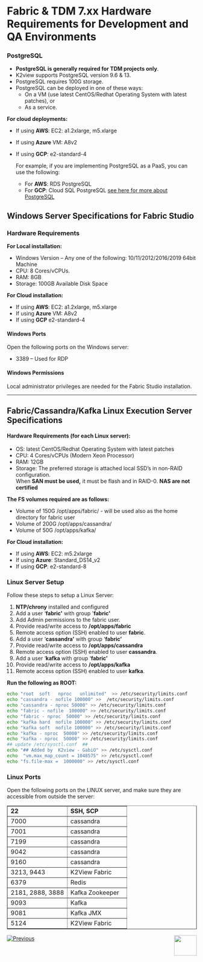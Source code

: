 # Fabric & TDM 7.xx Hardware Requirements for Development and QA Environments

### PostgreSQL

- **PostgreSQL is generally required for TDM projects only**. 
- K2view supports PostgreSQL version 9.6 & 13.
- PostgreSQL requires 100G storage.
- PostgreSQL can be deployed in one of these ways:
  - On a VM (use latest CentOS/Redhat Operating System with latest patches), or 
  - As a service. 

 **For cloud deployments:**

- If using **AWS**: EC2: a1.2xlarge, m5.xlarge
- If using **Azure** VM: A8v2 
- If using **GCP**: e2-standard-4

  For example, if you are implementing PostgreSQL as a PaaS, you can use the following:

  - For **AWS**: RDS PostgreSQL
  - For **GCP**: Cloud SQL PostgreSQL [see here for more about PostgreSQL](https://cloud.google.com/sql/docs/postgres/introduction) 

## Windows Server Specifications for Fabric Studio 

### Hardware Requirements 

**For Local installation:**

- Windows Version – Any one of the following: 10/11/2012/2016/2019 64bit Machine 
- CPU: 8 Cores/vCPUs.       
- RAM: 8GB 
- Storage: 100GB Available Disk Space       

**For Cloud installation:** 

- If using **AWS**: EC2: a1.2xlarge, m5.xlarge
- If using **Azure** VM: A8v2 
- If using **GCP** e2-standard-4

#### **Windows Ports** 

Open the following ports on the Windows server: 

- 3389 – Used for RDP 

####  **Windows Permissions** 

Local administrator privileges are needed for the Fabric Studio installation.

------

## Fabric/Cassandra/Kafka Linux Execution Server Specifications

#### Hardware Requirements (for each Linux server): 

- OS: latest CentOS/Redhat Operating System with latest patches
- CPU: 4 Cores/vCPUs (Modern Xeon Processor) 
- RAM: 12GB 
- Storage: The preferred storage is attached local SSD’s in non-RAID configuration.  
  When **SAN must be used,** it must be flash and in RAID-0. 
  **NAS are not certified** 

**The FS volumes required are as follows:** 

- Volume of 150G /opt/apps/fabric/ - will be used also as the home directory for fabric user 
- Volume of 200G /opt/apps/cassandra/ 
- Volume of 50G /opt/apps/kafka/  

 **For Cloud installation:** 

   - If using **AWS**: EC2: m5.2xlarge
   - If using **Azure**: Standard_DS14_v2
   - If using **GCP**: e2-standard-8

###  Linux Server Setup

Follow these steps to setup a Linux Server:

1. **NTP/chrony** installed and configured
2. Add a user ‘**fabric'** with group '**fabric'**
3. Add Admin permissions to the fabric user.
4. Provide read/write access to **/opt/apps/fabric**
5. Remote access option (SSH) enabled to user **fabric**.
6. Add a user ‘**cassandra'** with group ‘**fabric’**
7. Provide read/write access to **/opt/apps/cassandra**
8. Remote access option (SSH) enabled to user **cassandra**.
9. Add a user ‘**kafka** with group ‘**fabric’**
10. Provide read/write access to **/opt/apps/kafka**
11. Remote access option (SSH) enabled to user **kafka**.

**Run the following as ROOT:**

~~~bash
echo "root  soft   nproc   unlimited"  >> /etc/security/limits.conf
echo "cassandra - nofile 100000" >>  /etc/security/limits.conf
echo "cassandra - nproc 50000" >> /etc/security/limits.conf
echo "fabric - nofile  100000" >> /etc/security/limits.conf
echo "fabric - nproc  50000" >> /etc/security/limits.conf
echo "kafka hard  nofile 100000" >> /etc/security/limits.conf
echo "kafka soft  nofile 100000" >> /etc/security/limits.conf
echo "kafka - nproc  50000" >> /etc/security/limits.conf
echo "kafka - nproc  50000" >> /etc/security/limits.conf
## update /etc/sysctl.conf  ##
echo "## Added by  K2view - GabiO" >> /etc/sysctl.conf
echo  "vm.max_map_count = 1048575" >> /etc/sysctl.conf
echo "fs.file-max =  1000000" >> /etc/sysctl.conf

~~~

### Linux Ports 

Open the following ports on the LINUX server, and make sure they are accessible from outside the server: 

<table style="border-collapse: collapse; width: 100%;" border="1">
<tbody>
<tr style="height: 18px;">
<td style="width: 50%; height: 18px;"><strong>22</strong></td>
<td style="width: 50%; height: 18px;"><strong>SSH, SCP</strong></td>
</tr>
<tr style="height: 18px;">
<td style="width: 50%; height: 18px;">7000</td>
<td style="width: 50%; height: 18px;">cassandra</td>
</tr>
<tr style="height: 18px;">
<td style="width: 50%; height: 18px;">7001</td>
<td style="width: 50%; height: 18px;">cassandra</td>
</tr>
<tr style="height: 18px;">
<td style="width: 50%; height: 18px;">7199</td>
<td style="width: 50%; height: 18px;">cassandra</td>
</tr>
<tr style="height: 18px;">
<td style="width: 50%; height: 18px;">9042</td>
<td style="width: 50%; height: 18px;">cassandra</td>
</tr>
<tr style="height: 18px;">
<td style="width: 50%; height: 18px;">9160</td>
<td style="width: 50%; height: 18px;">cassandra</td>
</tr>
<tr style="height: 11px;">
<td style="width: 50%; height: 11px;">3213, 9443</td>
<td style="width: 50%; height: 11px;">K2View Fabric</td>
</tr>
<tr style="height: 18px;">
<td style="width: 50%; height: 18px;">6379</td>
<td style="width: 50%; height: 18px;">Redis</td>
</tr>
<tr style="height: 18px;">
<td style="width: 50%; height: 18px;">2181, 2888, 3888</td>
<td style="width: 50%; height: 18px;">Kafka Zookeeper</td>
</tr>
<tr style="height: 18px;">
<td style="width: 50%; height: 18px;">9093</td>
<td style="width: 50%; height: 18px;">Kafka</td>
</tr>
<tr style="height: 18px;">
<td style="width: 50%; height: 18px;">9081</td>
<td style="width: 50%; height: 18px;">Kafka JMX</td>
</tr>
<tr style="height: 18px;">
<td style="width: 50%; height: 18px;">5124</td>
<td style="width: 50%; height: 18px;">K2View Fabric</td>
</tr>
</tbody>
</table>



[![Previous](/articles/images/Previous.png)](01_hardware_requirements_introduction.md)[<img align="right" width="60" height="54" src="/articles/images/Next.png">](03_hardware_req_for_prod.md)  

